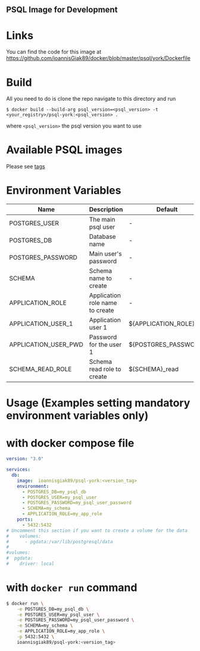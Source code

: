 ## PSQL Image for Development

# Links
You can find the code for this image at
https://github.com/ioannisGiak89/docker/blob/master/psql/york/Dockerfile

# Build
All you need to do is clone the repo navigate to this directory and run

```$ docker build --build-arg psql_version=<psql_version> -t <your_registry>/psql-york:<psql_version> .```

where `<psql_version>` the psql version you want to use

# Available PSQL images
Please see [tags](https://hub.docker.com/r/ioannisgiak89/psql-york/tags/)

# Environment Variables
| Name                 | Description                     | Default               | Mandatory |
| -------------------- | ------------------------------- | --------------------- | --------- |
| POSTGRES_USER        | The main psql user              | -                     |   Yes     |
| POSTGRES_DB          | Database name                   | -                     |   Yes     |
| POSTGRES_PASSWORD    | Main user's password            | -                     |   Yes     |
| SCHEMA               | Schema name to create           | -                     |   Yes     |
| APPLICATION_ROLE     | Application role name to create | -                     |   Yes     |
| APPLICATION_USER_1   | Application user 1              | ${APPLICATION_ROLE}_1 |   No      |
| APPLICATION_USER_PWD | Password for the user 1         | ${POSTGRES_PASSWORD}  |   No      |
| SCHEMA_READ_ROLE     | Schema read role to create      | ${SCHEMA}_read        |   No      |

# Usage (Examples setting mandatory environment variables only)

# with docker compose file

```yaml
version: "3.0"

services:
  db:
    image:  ioannisgiak89/psql-york:<version_tag>
    environment:
      - POSTGRES_DB=my_psql_db
      - POSTGRES_USER=my_psql_user
      - POSTGRES_PASSWORD=my_psql_user_password
      - SCHEMA=my_schema
      - APPLICATION_ROLE=my_app_role
    ports:
      - 5432:5432
# Uncomment this section if you want to create a volume for the data
#    volumes:
#      - pgdata:/var/lib/postgresql/data
#
#volumes:
#  pgdata:
#    driver: local
```

# with `docker run` command

```bash
$ docker run \
    -e POSTGRES_DB=my_psql_db \
    -e POSTGRES_USER=my_psql_user \
    -e POSTGRES_PASSWORD=my_psql_user_password \
    -e SCHEMA=my_schema \
    -e APPLICATION_ROLE=my_app_role \
    -p 5432:5432 \
    ioannisgiak89/psql-york:<version_tag>
```
